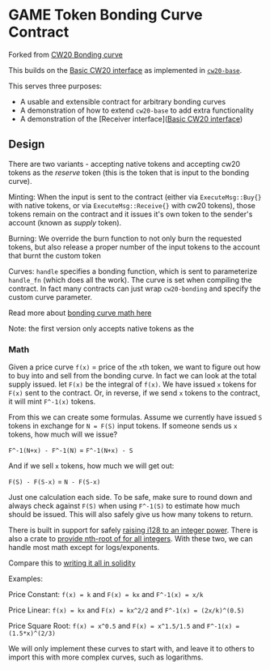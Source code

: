 # GAME Token Bonding Curve Contract

Forked from [CW20 Bonding curve](https://github.com/CosmWasm/cw-tokens/tree/main/contracts/cw20-bonding)

This builds on the [Basic CW20 interface](../../packages/cw20/README.md)
as implemented in [`cw20-base`](../cw20-base/README.md).

This serves three purposes:

* A usable and extensible contract for arbitrary bonding curves
* A demonstration of how to extend `cw20-base` to add extra functionality
* A demonstration of the [Receiver interface]([Basic CW20 interface](../../packages/cw20/README.md#receiver))

## Design

There are two variants - accepting native tokens and accepting cw20 tokens
as the *reserve* token (this is the token that is input to the bonding curve).

Minting: When the input is sent to the contract (either via `ExecuteMsg::Buy{}`
with native tokens, or via `ExecuteMsg::Receive{}` with cw20 tokens),
those tokens remain on the contract and it issues it's own token to the
sender's account (known as *supply* token).

Burning: We override the burn function to not only burn the requested tokens,
but also release a proper number of the input tokens to the account that burnt
the custom token

Curves: `handle` specifies a bonding function, which is sent to parameterize
`handle_fn` (which does all the work). The curve is set when compiling
the contract. In fact many contracts can just wrap `cw20-bonding` and
specify the custom curve parameter.

Read more about [bonding curve math here](https://yos.io/2018/11/10/bonding-curves/)

Note: the first version only accepts native tokens as the 

### Math

Given a price curve `f(x)` = price of the `x`th token, we want to figure out
how to buy into and sell from the bonding curve. In fact we can look at
the total supply issued. let `F(x)` be the integral of `f(x)`. We have issued
`x` tokens for `F(x)` sent to the contract. Or, in reverse, if we send
`x` tokens to the contract, it will mint `F^-1(x)` tokens.

From this we can create some formulas. Assume we currently have issued `S`
tokens in exchange for `N = F(S)` input tokens. If someone sends us `x` tokens,
how much will we issue?

`F^-1(N+x) - F^-1(N)` = `F^-1(N+x) - S`

And if we sell `x` tokens, how much we will get out:

`F(S) - F(S-x)` = `N - F(S-x)`

Just one calculation each side. To be safe, make sure to round down and
always check against `F(S)` when using `F^-1(S)` to estimate how much
should be issued. This will also safely give us how many tokens to return.

There is built in support for safely [raising i128 to an integer power](https://doc.rust-lang.org/std/primitive.i128.html#method.checked_pow).
There is also a crate to [provide nth-root of for all integers](https://docs.rs/num-integer/0.1.43/num_integer/trait.Roots.html).
With these two, we can handle most math except for logs/exponents.

Compare this to [writing it all in solidity](https://github.com/OpenZeppelin/openzeppelin-contracts/blob/7b7ff729b82ea73ea168e495d9c94cb901ae95ce/contracts/math/Power.sol)

Examples:

Price Constant: `f(x) = k` and `F(x) = kx` and `F^-1(x) = x/k`

Price Linear: `f(x) = kx` and `F(x) = kx^2/2` and `F^-1(x) = (2x/k)^(0.5)`

Price Square Root: `f(x) = x^0.5` and `F(x) = x^1.5/1.5` and `F^-1(x) = (1.5*x)^(2/3)`

We will only implement these curves to start with, and leave it to others to import this with more complex curves,
such as logarithms.
